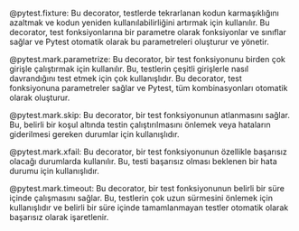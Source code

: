 @pytest.fixture: Bu decorator, testlerde tekrarlanan kodun karmaşıklığını azaltmak ve kodun yeniden kullanılabilirliğini artırmak için kullanılır. Bu decorator, test fonksiyonlarına bir parametre olarak fonksiyonlar ve sınıflar sağlar ve Pytest otomatik olarak bu parametreleri oluşturur ve yönetir.

@pytest.mark.parametrize: Bu decorator, bir test fonksiyonunu birden çok girişle çalıştırmak için kullanılır. Bu, testlerin çeşitli girişlerle nasıl davrandığını test etmek için çok kullanışlıdır. Bu decorator, test fonksiyonuna parametreler sağlar ve Pytest, tüm kombinasyonları otomatik olarak oluşturur.

@pytest.mark.skip: Bu decorator, bir test fonksiyonunun atlanmasını sağlar. Bu, belirli bir koşul altında testin çalıştırılmasını önlemek veya hataların giderilmesi gereken durumlar için kullanışlıdır.

@pytest.mark.xfail: Bu decorator, bir test fonksiyonunun özellikle başarısız olacağı durumlarda kullanılır. Bu, testi başarısız olması beklenen bir hata durumu için kullanışlıdır.

@pytest.mark.timeout: Bu decorator, bir test fonksiyonunun belirli bir süre içinde çalışmasını sağlar. Bu, testlerin çok uzun sürmesini önlemek için kullanışlıdır ve belirli bir süre içinde tamamlanmayan testler otomatik olarak başarısız olarak işaretlenir.